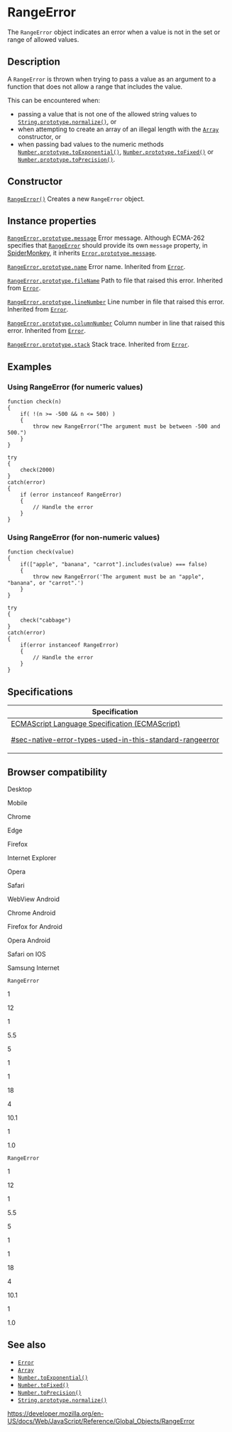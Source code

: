 # RangeError

The `RangeError` object indicates an error when a value is not in the set or range of allowed values.

## Description

A `RangeError` is thrown when trying to pass a value as an argument to a function that does not allow a range that includes the value.

This can be encountered when:

-   passing a value that is not one of the allowed string values to [`String.prototype.normalize()`](string/normalize), or
-   when attempting to create an array of an illegal length with the [`Array`](array) constructor, or
-   when passing bad values to the numeric methods [`Number.prototype.toExponential()`](number/toexponential), [`Number.prototype.toFixed()`](number/tofixed) or [`Number.prototype.toPrecision()`](number/toprecision).

## Constructor

[`RangeError()`](rangeerror/rangeerror)
Creates a new `RangeError` object.

## Instance properties

[`RangeError.prototype.message`](error/message)
Error message. Although ECMA-262 specifies that [`RangeError`](rangeerror) should provide its own `message` property, in [SpiderMonkey](https://developer.mozilla.org/en-US/docs/Mozilla/Projects/SpiderMonkey), it inherits [`Error.prototype.message`](error/message).

[`RangeError.prototype.name`](error/name)
Error name. Inherited from [`Error`](error).

[`RangeError.prototype.fileName`](error/filename)
Path to file that raised this error. Inherited from [`Error`](error).

[`RangeError.prototype.lineNumber`](error/linenumber)
Line number in file that raised this error. Inherited from [`Error`](error).

[`RangeError.prototype.columnNumber`](error/columnnumber)
Column number in line that raised this error. Inherited from [`Error`](error).

[`RangeError.prototype.stack`](error/stack)
Stack trace. Inherited from [`Error`](error).

## Examples

### Using RangeError (for numeric values)

    function check(n)
    {
        if( !(n >= -500 && n <= 500) )
        {
            throw new RangeError("The argument must be between -500 and 500.")
        }
    }

    try
    {
        check(2000)
    }
    catch(error)
    {
        if (error instanceof RangeError)
        {
            // Handle the error
        }
    }

### Using RangeError (for non-numeric values)

    function check(value)
    {
        if(["apple", "banana", "carrot"].includes(value) === false)
        {
            throw new RangeError('The argument must be an "apple", "banana", or "carrot".')
        }
    }

    try
    {
        check("cabbage")
    }
    catch(error)
    {
        if(error instanceof RangeError)
        {
            // Handle the error
        }
    }

## Specifications

<table>
<thead>
<tr class="header">
<th>Specification</th>
</tr>
</thead>
<tbody>
<tr class="odd">
<td>
<a href="https://tc39.es/ecma262/#sec-native-error-types-used-in-this-standard-rangeerror">ECMAScript Language Specification (ECMAScript)
<br/>

<span class="small">#sec-native-error-types-used-in-this-standard-rangeerror</span>
</a>
</td>
</tr>
</tbody>
</table>

## Browser compatibility

Desktop

Mobile

Chrome

Edge

Firefox

Internet Explorer

Opera

Safari

WebView Android

Chrome Android

Firefox for Android

Opera Android

Safari on IOS

Samsung Internet

`RangeError`

1

12

1

5.5

5

1

1

18

4

10.1

1

1.0

`RangeError`

1

12

1

5.5

5

1

1

18

4

10.1

1

1.0

## See also

-   [`Error`](error)
-   [`Array`](array)
-   [`Number.toExponential()`](number/toexponential)
-   [`Number.toFixed()`](number/tofixed)
-   [`Number.toPrecision()`](number/toprecision)
-   [`String.prototype.normalize()`](string/normalize)

<a href="https://developer.mozilla.org/en-US/docs/Web/JavaScript/Reference/Global_Objects/RangeError" class="_attribution-link">https://developer.mozilla.org/en-US/docs/Web/JavaScript/Reference/Global_Objects/RangeError</a>
